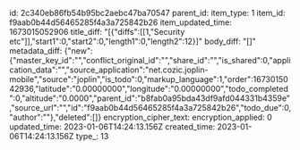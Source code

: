 id: 2c340eb86fb54b95bc2aebc47ba70547
parent_id: 
item_type: 1
item_id: f9aab0b44d56465285f4a3a725842b26
item_updated_time: 1673015052906
title_diff: "[{\"diffs\":[[1,\"Security etc\"]],\"start1\":0,\"start2\":0,\"length1\":0,\"length2\":12}]"
body_diff: "[]"
metadata_diff: {"new":{"master_key_id":"","conflict_original_id":"","share_id":"","is_shared":0,"application_data":"","source_application":"net.cozic.joplin-mobile","source":"joplin","is_todo":0,"markup_language":1,"order":1673015042936,"latitude":"0.00000000","longitude":"0.00000000","todo_completed":0,"altitude":"0.0000","parent_id":"b8fab0a95bda43df9afd044331b4359e","source_url":"","id":"f9aab0b44d56465285f4a3a725842b26","todo_due":0,"author":""},"deleted":[]}
encryption_cipher_text: 
encryption_applied: 0
updated_time: 2023-01-06T14:24:13.156Z
created_time: 2023-01-06T14:24:13.156Z
type_: 13
